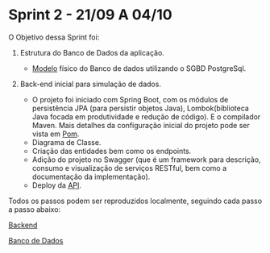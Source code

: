 # Sprint 2 - 21/09 A 04/10

O Objetivo dessa Sprint foi:

1. Estrutura do Banco de Dados da aplicação. 
    * [Modelo](https://github.com/RodrigoMarcelin/safe_share/blob/master/bd/modelo.sql) físico do Banco de dados utilizando o SGBD PostgreSql.

1. Back-end inicial para simulação de dados. 
    * O projeto foi iniciado com Spring Boot, com os módulos de persistência JPA (para persistir objetos Java), Lombok(biblioteca Java focada em produtividade e redução de código). E o compilador Maven. Mais detalhes da configuração inicial do projeto pode ser vista em [Pom](backend/pom.xml).
    * Diagrama de Classe.
    * Criação das entidades bem como os endpoints.
    * Adição do projeto no Swagger (que é um framework para descrição, consumo e visualização de serviços RESTful, bem como a documentação da implementação).
    * Deploy da [API](https://safe-share-si.herokuapp.com/swagger-ui.html#/).  


Todos os passos podem ser reproduzidos localmente, seguindo cada passo a passo abaixo:

[Backend](https://github.com/RodrigoMarcelin/safe_share/tree/master/backend)

[Banco de Dados](https://github.com/RodrigoMarcelin/safe_share/tree/master/bd)